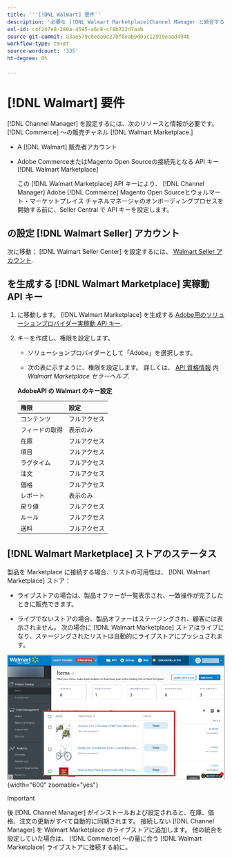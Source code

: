 ```yaml
---
title: '''[!DNL Walmart] 要件`'
description: '必要な [!DNL Walmart Marketplace]Channel Manager と統合するための情報およびリソースです。'
exl-id: c4f247e8-280a-4595-a6c8-cf8b732d7aab
source-git-commit: a3ae579c0eda0c27bf8eab9d0ac12919eaad494b
workflow-type: tm+mt
source-wordcount: '335'
ht-degree: 0%

---
```


# [!DNL Walmart] 要件

[!DNL Channel Manager] を設定するには、次のリソースと情報が必要です。 [!DNL Commerce] ～の販売チャネル [!DNL Walmart Marketplace.]

* A [!DNL Walmart] 販売者アカウント

* Adobe CommerceまたはMagento Open Sourceの接続先となる API キー [!DNL Walmart Marketplace]

   この [!DNL Walmart Marketplace] API キーにより、 [!DNL Channel Manager] Adobe [!DNL Commerce] Magento Open Sourceとウォルマート・マーケットプレイス チャネルマネージャのオンボーディングプロセスを開始する前に、Seller Central で API キーを設定します。

## の設定 [!DNL Walmart Seller] アカウント

次に移動： [!DNL Walmart Seller Center] を設定するには、 [Walmart Seller アカウント](https://seller.walmart.com/signup?q=&amp;origin=solution_provider&amp;src=0014M00001zivMp).

## を生成する [!DNL Walmart Marketplace] 実稼動 API キー

1. に移動します。 [!DNL Walmart Marketplace] を生成する [Adobe用のソリューションプロバイダー実稼動 API キー](https://developer.walmart.com/#preloginModal?redirectUri=https%3A%2F%2Fdeveloper.walmart.com%2Faccount%2FgenerateKey).

1. キーを作成し、権限を設定します。

   * ソリューションプロバイダーとして「Adobe」を選択します。

   * 次の表に示すように、権限を設定します。 詳しくは、 [API 資格情報](https://sellerhelp.walmart.com/seller/s/guide?article=000006422) 内 _Walmart Marketplace セラーヘルプ_.

   **AdobeAPI の Walmart のキー設定**

   | **権限** | **設定** |
   |----------------|-------------|
   | コンテンツ | フルアクセス |
   | フィードの取得 | 表示のみ |
   | 在庫 | フルアクセス |
   | 項目 | フルアクセス |
   | ラグタイム | フルアクセス |
   | 注文 | フルアクセス |
   | 価格 | フルアクセス |
   | レポート | 表示のみ |
   | 戻り値 | フルアクセス |
   | ルール | フルアクセス |
   | 送料 | フルアクセス |

## [!DNL Walmart Marketplace] ストアのステータス

製品を Marketplace に接続する場合、リストの可用性は、 [!DNL Walmart Marketplace] ストア：

* ライブストアの場合は、製品オファーが一覧表示され、一致操作が完了したときに販売できます。

* ライブでないストアの場合、製品オファーはステージングされ、顧客には表示されません。 次の場合に [!DNL Walmart Marketplace] ストアはライブになり、ステージングされたリストは自動的にライブストアにプッシュされます。

![[!DNL Walmart Seller Central] 段階別製品](assets/walmart-seller-central-staged.png){width="600" zoomable="yes"}

>[!IMPORTANT]
>
>後 [!DNL Channel Manager] がインストールおよび設定されると、在庫、価格、注文の更新がすべて自動的に同期されます。 接続しない [!DNL Channel Manager] を Walmart Marketplace のライブストアに追加します。 他の統合を設定していた場合は、 [!DNL Commerce] ～の量に合う [!DNL Walmart Marketplace] ライブストアに接続する前に。

